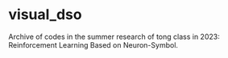 # visual_dso
Archive of codes in the summer research of tong class in 2023: Reinforcement Learning Based on Neuron-Symbol.
